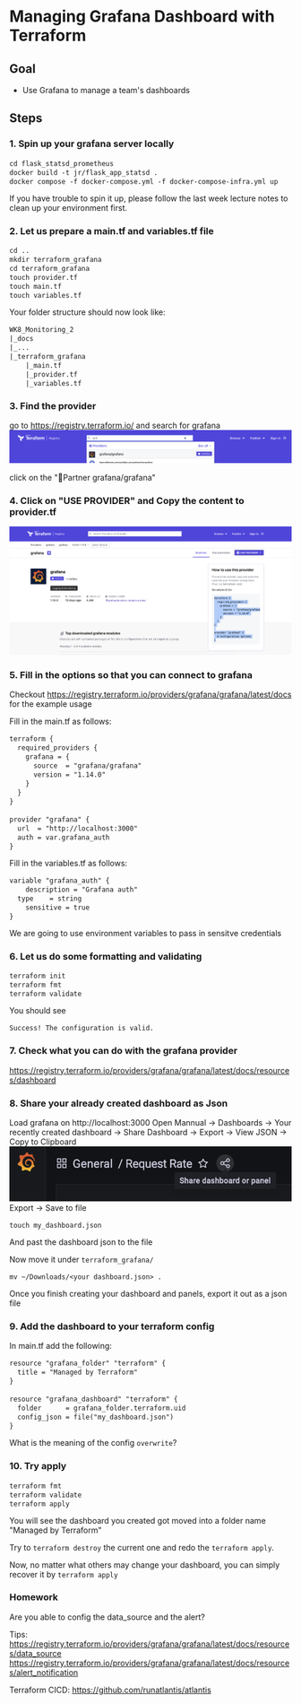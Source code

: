 # Managing Grafana Dashboard with Terraform

## Goal
* Use Grafana to manage a team's dashboards

## Steps
### 1. Spin up your grafana server locally
```
cd flask_statsd_prometheus
docker build -t jr/flask_app_statsd .
docker compose -f docker-compose.yml -f docker-compose-infra.yml up
```
If you have trouble to spin it up, please follow the last week lecture notes to clean up your environment first.

### 2. Let us prepare a main.tf and variables.tf file
```
cd ..
mkdir terraform_grafana
cd terraform_grafana
touch provider.tf
touch main.tf
touch variables.tf
```
Your folder structure should now look like:
```
WK8_Monitoring_2
|_docs
|_...
|_terraform_grafana
    |_main.tf
    |_provider.tf
    |_variables.tf
```

### 3. Find the provider
go to https://registry.terraform.io/ and search for grafana
![Alt text](../images/registry.png?raw=true)

click on the "🤝Partner grafana/grafana"

### 4. Click on "USE PROVIDER" and Copy the content to provider.tf
![Alt text](../images/use_provider.png?raw=true)


### 5. Fill in the options so that you can connect to grafana
Checkout https://registry.terraform.io/providers/grafana/grafana/latest/docs for the example usage

Fill in the main.tf as follows:
```
terraform {
  required_providers {
    grafana = {
      source  = "grafana/grafana"
      version = "1.14.0"
    }
  }
}

provider "grafana" {
  url  = "http://localhost:3000"
  auth = var.grafana_auth
}
```

Fill in the variables.tf as follows:
```
variable "grafana_auth" {
	description = "Grafana auth"
  type    = string
	sensitive = true
}
```
We are going to use environment variables to pass in sensitve credentials

### 6. Let us do some formatting and validating
```
terraform init
terraform fmt
terraform validate
```

You should see
```
Success! The configuration is valid.
```

### 7. Check what you can do with the grafana provider
https://registry.terraform.io/providers/grafana/grafana/latest/docs/resources/dashboard

### 8. Share your already created dashboard as Json
Load grafana on http://localhost:3000
Open Mannual -> Dashboards -> Your recently created dashboard -> Share Dashboard -> Export -> View JSON -> Copy to Clipboard
![Alt text](../images/share_dashboard.png?raw=true)
Export -> Save to file

```
touch my_dashboard.json
```

And past the dashboard json to the file

Now move it under `terraform_grafana/`
```
mv ~/Downloads/<your dashboard.json> .
```

Once you finish creating your dashboard and panels, export it out as a json file

### 9. Add the dashboard to your terraform config
In main.tf add the following:
```
resource "grafana_folder" "terraform" {
  title = "Managed by Terraform"
}

resource "grafana_dashboard" "terraform" {
  folder      = grafana_folder.terraform.uid
  config_json = file("my_dashboard.json")
}
```
What is the meaning of the config `overwrite`?

### 10. Try apply
```
terraform fmt
terraform validate
terraform apply
```

You will see the dashboard you created got moved into a folder name "Managed by Terraform"

Try to `terraform destroy` the current one and redo the `terraform apply`.

Now, no matter what others may change your dashboard, you can simply recover it by `terraform apply`


### Homework
Are you able to config the data_source and the alert?

Tips:
https://registry.terraform.io/providers/grafana/grafana/latest/docs/resources/data_source
https://registry.terraform.io/providers/grafana/grafana/latest/docs/resources/alert_notification


Terraform CICD: https://github.com/runatlantis/atlantis 